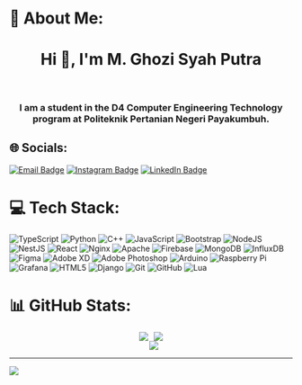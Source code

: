 # 💫 About Me:
<h1 align="center">Hi 👋, I'm M. Ghozi Syah Putra</h1><br><h3 align="center">
I am a student in the D4 Computer Engineering Technology program at Politeknik Pertanian Negeri Payakumbuh.</h3>


## 🌐 Socials:
[![Email Badge](https://img.shields.io/badge/-ghozi286%40gmail.com-EA4335?style=for-the-badge&logo=Gmail&logoColor=white)](mailto:ghozi286@gmail.com)
[![Instagram Badge](https://img.shields.io/badge/-@mghozi__-E4405F?style=for-the-badge&logo=Instagram&logoColor=white)](https://www.instagram.com/mghozi__/)
[![LinkedIn Badge](https://img.shields.io/badge/-M%20Ghozi%20Syah%20Putra-0077B5?style=for-the-badge&logo=LinkedIn&logoColor=white)](https://www.linkedin.com/in/m-ghozi/)


# 💻 Tech Stack:
![TypeScript](https://img.shields.io/badge/typescript-%23007ACC.svg?style=for-the-badge&logo=typescript&logoColor=white) ![Python](https://img.shields.io/badge/python-3670A0?style=for-the-badge&logo=python&logoColor=ffdd54) ![C++](https://img.shields.io/badge/c++-%2300599C.svg?style=for-the-badge&logo=c%2B%2B&logoColor=white) ![JavaScript](https://img.shields.io/badge/javascript-%23323330.svg?style=for-the-badge&logo=javascript&logoColor=%23F7DF1E) ![Bootstrap](https://img.shields.io/badge/bootstrap-%238511FA.svg?style=for-the-badge&logo=bootstrap&logoColor=white) ![NodeJS](https://img.shields.io/badge/node.js-6DA55F?style=for-the-badge&logo=node.js&logoColor=white) ![NestJS](https://img.shields.io/badge/nestjs-%23E0234E.svg?style=for-the-badge&logo=nestjs&logoColor=white) ![React](https://img.shields.io/badge/react-%2320232a.svg?style=for-the-badge&logo=react&logoColor=%2361DAFB) ![Nginx](https://img.shields.io/badge/nginx-%23009639.svg?style=for-the-badge&logo=nginx&logoColor=white) ![Apache](https://img.shields.io/badge/apache-%23D42029.svg?style=for-the-badge&logo=apache&logoColor=white) ![Firebase](https://img.shields.io/badge/firebase-a08021?style=for-the-badge&logo=firebase&logoColor=ffcd34) ![MongoDB](https://img.shields.io/badge/MongoDB-%234ea94b.svg?style=for-the-badge&logo=mongodb&logoColor=white) ![InfluxDB](https://img.shields.io/badge/InfluxDB-22ADF6?style=for-the-badge&logo=InfluxDB&logoColor=white) ![Figma](https://img.shields.io/badge/figma-%23F24E1E.svg?style=for-the-badge&logo=figma&logoColor=white) ![Adobe XD](https://img.shields.io/badge/Adobe%20XD-470137?style=for-the-badge&logo=Adobe%20XD&logoColor=#FF61F6) ![Adobe Photoshop](https://img.shields.io/badge/adobe%20photoshop-%2331A8FF.svg?style=for-the-badge&logo=adobe%20photoshop&logoColor=white) ![Arduino](https://img.shields.io/badge/-Arduino-00979D?style=for-the-badge&logo=Arduino&logoColor=white) ![Raspberry Pi](https://img.shields.io/badge/-RaspberryPi-C51A4A?style=for-the-badge&logo=Raspberry-Pi) ![Grafana](https://img.shields.io/badge/grafana-%23F46800.svg?style=for-the-badge&logo=grafana&logoColor=white) ![HTML5](https://img.shields.io/badge/html5-%23E34F26.svg?style=for-the-badge&logo=html5&logoColor=white) ![Django](https://img.shields.io/badge/django-%23092E20.svg?style=for-the-badge&logo=django&logoColor=white) ![Git](https://img.shields.io/badge/git-%23F05033.svg?style=for-the-badge&logo=git&logoColor=white) ![GitHub](https://img.shields.io/badge/github-%23121011.svg?style=for-the-badge&logo=github&logoColor=white) ![Lua](https://img.shields.io/badge/lua-%232C2D72.svg?style=for-the-badge&logo=lua&logoColor=white) 

# 📊 GitHub Stats:
<div align="center" style="display: flex; flex-direction: column; align-items: center;">
  <div style="display: flex; justify-content: center; align-items: center;">
    <img src="https://github-readme-stats.vercel.app/api?username=m-ghozi&theme=dracula&hide_border=true&include_all_commits=false&count_private=false" style="margin-right: 10px;" />
      <img src="https://github-readme-stats.vercel.app/api/top-langs/?username=m-ghozi&theme=dracula&hide_border=true&include_all_commits=false&count_private=false&layout=compact" />
  </div>
    <img src="https://github-readme-streak-stats.herokuapp.com/?user=m-ghozi&theme=dracula&hide_border=true" style="margin-left: 10px;" />

</div>



---
[![](https://visitcount.itsvg.in/api?id=m-ghozi&icon=0&color=0)](https://visitcount.itsvg.in)

<!-- Proudly created with GPRM ( https://gprm.itsvg.in ) -->
